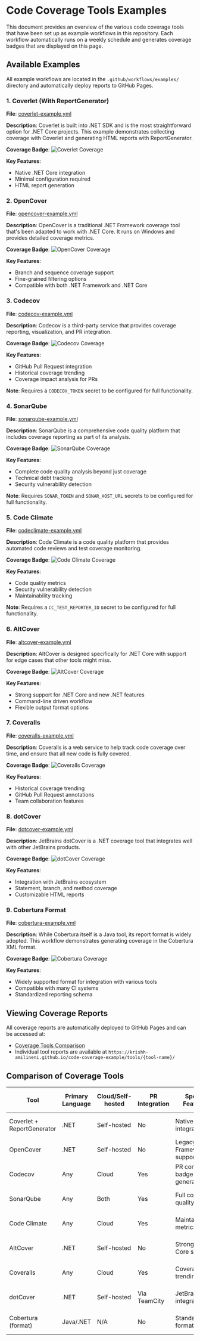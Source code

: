 # Code Coverage Tools Examples

This document provides an overview of the various code coverage tools that have been set up as example workflows in this repository. Each workflow automatically runs on a weekly schedule and generates coverage badges that are displayed on this page.

## Available Examples

All example workflows are located in the `.github/workflows/examples/` directory and automatically deploy reports to GitHub Pages.

### 1. Coverlet (With ReportGenerator)

**File**: [coverlet-example.yml](./.github/workflows/examples/coverlet-example.yml)

**Description**: Coverlet is built into .NET SDK and is the most straightforward option for .NET Core projects. This example demonstrates collecting coverage with Coverlet and generating HTML reports with ReportGenerator.

**Coverage Badge**: ![Coverlet Coverage](https://krishh-amilineni.github.io/code-coverage-example/tools/coverlet/badge.svg)

**Key Features**:
- Native .NET Core integration
- Minimal configuration required
- HTML report generation

### 2. OpenCover

**File**: [opencover-example.yml](./.github/workflows/examples/opencover-example.yml)

**Description**: OpenCover is a traditional .NET Framework coverage tool that's been adapted to work with .NET Core. It runs on Windows and provides detailed coverage metrics.

**Coverage Badge**: ![OpenCover Coverage](https://krishh-amilineni.github.io/code-coverage-example/tools/opencover/badge.svg)

**Key Features**:
- Branch and sequence coverage support
- Fine-grained filtering options
- Compatible with both .NET Framework and .NET Core

### 3. Codecov

**File**: [codecov-example.yml](./.github/workflows/examples/codecov-example.yml)

**Description**: Codecov is a third-party service that provides coverage reporting, visualization, and PR integration.

**Coverage Badge**: ![Codecov Coverage](https://krishh-amilineni.github.io/code-coverage-example/tools/codecov/badge.svg)

**Key Features**:
- GitHub Pull Request integration
- Historical coverage trending
- Coverage impact analysis for PRs

**Note**: Requires a `CODECOV_TOKEN` secret to be configured for full functionality.

### 4. SonarQube

**File**: [sonarqube-example.yml](./.github/workflows/examples/sonarqube-example.yml)

**Description**: SonarQube is a comprehensive code quality platform that includes coverage reporting as part of its analysis.

**Coverage Badge**: ![SonarQube Coverage](https://krishh-amilineni.github.io/code-coverage-example/tools/sonarqube/badge.svg)

**Key Features**:
- Complete code quality analysis beyond just coverage
- Technical debt tracking
- Security vulnerability detection

**Note**: Requires `SONAR_TOKEN` and `SONAR_HOST_URL` secrets to be configured for full functionality.

### 5. Code Climate

**File**: [codeclimate-example.yml](./.github/workflows/examples/codeclimate-example.yml)

**Description**: Code Climate is a code quality platform that provides automated code reviews and test coverage monitoring.

**Coverage Badge**: ![Code Climate Coverage](https://krishh-amilineni.github.io/code-coverage-example/tools/codeclimate/badge.svg)

**Key Features**:
- Code quality metrics
- Security vulnerability detection
- Maintainability tracking

**Note**: Requires a `CC_TEST_REPORTER_ID` secret to be configured for full functionality.

### 6. AltCover

**File**: [altcover-example.yml](./.github/workflows/examples/altcover-example.yml)

**Description**: AltCover is designed specifically for .NET Core with support for edge cases that other tools might miss.

**Coverage Badge**: ![AltCover Coverage](https://krishh-amilineni.github.io/code-coverage-example/tools/altcover/badge.svg)

**Key Features**:
- Strong support for .NET Core and new .NET features
- Command-line driven workflow
- Flexible output format options

### 7. Coveralls

**File**: [coveralls-example.yml](./.github/workflows/examples/coveralls-example.yml)

**Description**: Coveralls is a web service to help track code coverage over time, and ensure that all new code is fully covered.

**Coverage Badge**: ![Coveralls Coverage](https://krishh-amilineni.github.io/code-coverage-example/tools/coveralls/badge.svg)

**Key Features**:
- Historical coverage trending
- GitHub Pull Request annotations
- Team collaboration features

### 8. dotCover

**File**: [dotcover-example.yml](./.github/workflows/examples/dotcover-example.yml)

**Description**: JetBrains dotCover is a .NET coverage tool that integrates well with other JetBrains products.

**Coverage Badge**: ![dotCover Coverage](https://krishh-amilineni.github.io/code-coverage-example/tools/dotcover/badge.svg)

**Key Features**:
- Integration with JetBrains ecosystem
- Statement, branch, and method coverage
- Customizable HTML reports

### 9. Cobertura Format

**File**: [cobertura-example.yml](./.github/workflows/examples/cobertura-example.yml)

**Description**: While Cobertura itself is a Java tool, its report format is widely adopted. This workflow demonstrates generating coverage in the Cobertura XML format.

**Coverage Badge**: ![Cobertura Coverage](https://krishh-amilineni.github.io/code-coverage-example/tools/cobertura/badge.svg)

**Key Features**:
- Widely supported format for integration with various tools
- Compatible with many CI systems
- Standardized reporting schema

## Viewing Coverage Reports

All coverage reports are automatically deployed to GitHub Pages and can be accessed at:

- [Coverage Tools Comparison](https://krishh-amilineni.github.io/code-coverage-example/tools/index.html)
- Individual tool reports are available at `https://krishh-amilineni.github.io/code-coverage-example/tools/{tool-name}/`

## Comparison of Coverage Tools

| Tool | Primary Language | Cloud/Self-hosted | PR Integration | Special Features | Auto-Run Schedule |
|------|-----------------|-------------------|---------------|------------------|-------------------|
| Coverlet + ReportGenerator | .NET | Self-hosted | No | Native .NET integration | Weekly (Sunday 0:00) |
| OpenCover | .NET | Self-hosted | No | Legacy .NET Framework support | Weekly (Sunday 1:00) |
| Codecov | Any | Cloud | Yes | PR comments, badge generation | Weekly (Sunday 2:00) |
| SonarQube | Any | Both | Yes | Full code quality suite | Weekly (Sunday 3:00) |
| Code Climate | Any | Cloud | Yes | Maintainability metrics | Weekly (Sunday 4:00) |
| AltCover | .NET | Self-hosted | No | Strong .NET Core support | Weekly (Sunday 5:00) |
| Coveralls | Any | Cloud | Yes | Coverage trending | Weekly (Sunday 6:00) |
| dotCover | .NET | Self-hosted | Via TeamCity | JetBrains integration | Weekly (Sunday 7:00) |
| Cobertura (format) | Java/.NET | N/A | No | Standard format | Weekly (Sunday 8:00) |

